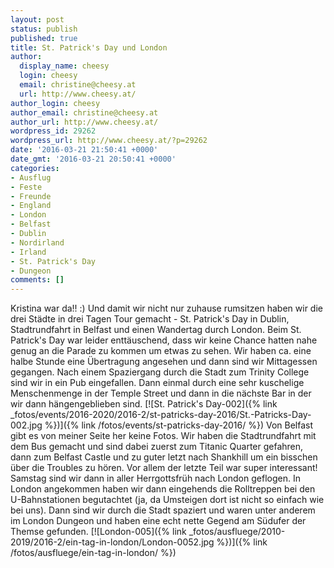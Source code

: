 ```yaml
---
layout: post
status: publish
published: true
title: St. Patrick's Day und London
author:
  display_name: cheesy
  login: cheesy
  email: christine@cheesy.at
  url: http://www.cheesy.at/
author_login: cheesy
author_email: christine@cheesy.at
author_url: http://www.cheesy.at/
wordpress_id: 29262
wordpress_url: http://www.cheesy.at/?p=29262
date: '2016-03-21 21:50:41 +0000'
date_gmt: '2016-03-21 20:50:41 +0000'
categories:
- Ausflug
- Feste
- Freunde
- England
- London
- Belfast
- Dublin
- Nordirland
- Irland
- St. Patrick's Day
- Dungeon
comments: []
---
```

Kristina war da!! :) Und damit wir nicht nur zuhause rumsitzen haben wir die drei Städte in drei Tagen Tour gemacht - St. Patrick's Day in Dublin, Stadtrundfahrt in Belfast und einen Wandertag durch London.
Beim St. Patrick's Day war leider enttäuschend, dass wir keine Chance hatten nahe genug an die Parade zu kommen um etwas zu sehen. Wir haben ca. eine halbe Stunde eine Übertragung angesehen und dann sind wir Mittagessen gegangen. Nach einem Spaziergang durch die Stadt zum Trinity College sind wir in ein Pub eingefallen. Dann einmal durch eine sehr kuschelige Menschenmenge in der Temple Street und dann in die nächste Bar in der wir dann hängengeblieben sind.
[![St. Patrick's Day-002]({% link _fotos/events/2016-2020/2016-2/st-patricks-day-2016/St.-Patricks-Day-002.jpg %})]({% link /fotos/events/st-patricks-day-2016/ %})
Von Belfast gibt es von meiner Seite her keine Fotos. Wir haben die Stadtrundfahrt mit dem Bus gemacht und sind dabei zuerst zum Titanic Quarter gefahren, dann zum Belfast Castle und zu guter letzt nach Shankhill um ein bisschen über die Troubles zu hören. Vor allem der letzte Teil war super interessant!
Samstag sind wir dann in aller Herrgottsfrüh nach London geflogen. In London angekommen haben wir dann eingehends die Rolltreppen bei den U-Bahnstationen begutachtet (ja, da Umsteigen dort ist nicht so einfach wie bei uns). Dann sind wir durch die Stadt spaziert und waren unter anderem im London Dungeon und haben eine echt nette Gegend am Südufer der Themse gefunden.
[![London-005]({% link _fotos/ausfluege/2010-2019/2016-2/ein-tag-in-london/London-0052.jpg %})]({% link /fotos/ausfluege/ein-tag-in-london/ %})
